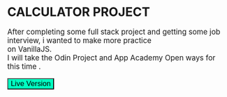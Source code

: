  <!DOCTYPE html>
<html>
  <head>
    <meta charset="utf-8">
    <meta http-equiv="X-UA-Compatible" content="IE=edge">
    <title>Purrfect Match!</title>
    <meta name="viewport" content="width=device-width, initial-scale=1">
  </head>
<body>
    <h1>CALCULATOR PROJECT</h1>
    <p style="font-size:1.2em;">After completing some full stack project and getting some job interview, i wanted to make more practice<br/>
    on VanillaJS.<br/>
    I will take the Odin Project and App Academy Open  ways for this time .</p>
    <button style="background:rgb(0,255,192);font-size:1.2em">Live Version</button>
    </body>
</html>